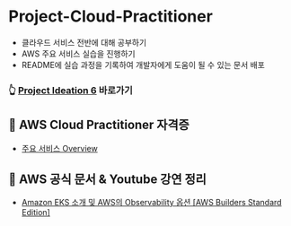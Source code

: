 # Project-Cloud-Practitioner

- 클라우드 서비스 전반에 대해 공부하기
- AWS 주요 서비스 실습을 진행하기
- README에 실습 과정을 기록하여 개발자에게 도움이 될 수 있는 문서 배포

### 👆 [Project Ideation 6](./project-ideation.md) 바로가기

## 🏴 AWS Cloud Practitioner 자격증
- [주요 서비스 Overview](./aws-cloud-practitioner/overview.md)

## 🏴 AWS 공식 문서 & Youtube 강연 정리
- [Amazon EKS 소개 및 AWS의 Observability 옵션 [AWS Builders Standard Edition]](./official-speech-memo/day1.md)
